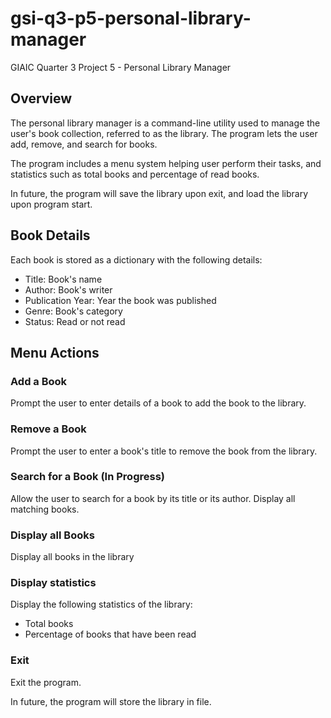# gsi-q3-p5-personal-library-manager

GIAIC Quarter 3 Project 5 - Personal Library Manager

## Overview

The personal library manager is a command-line utility used to manage the user's book collection, referred to as the library. The program lets the user add, remove, and search for books.

The program includes a menu system helping user perform their tasks, and statistics such as total books and percentage of read books.

In future, the program will save the library upon exit, and load the library upon program start.

## Book Details

Each book is stored as a dictionary with the following details:
* Title: Book's name
* Author: Book's writer
* Publication Year: Year the book was published
* Genre: Book's category
* Status: Read or not read

## Menu Actions

### Add a Book

Prompt the user to enter details of a book to add the book to the library.

### Remove a Book

Prompt the user to enter a book's title to remove the book from the library.

### Search for a Book (In Progress)

Allow the user to search for a book by its title or its author. Display all matching books.

### Display all Books

Display all books in the library

### Display statistics

Display the following statistics of the library:
* Total books
* Percentage of books that have been read

### Exit

Exit the program.

In future, the program will store the library in file.
